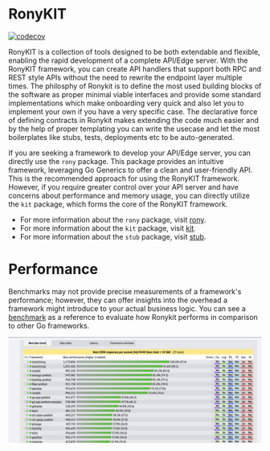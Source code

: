 # RonyKIT
[![codecov](https://codecov.io/gh/clubpay/ronykit/branch/main/graph/badge.svg?token=6DALKCyYXv)](https://codecov.io/gh/clubpay/ronykit)

RonyKIT is a collection of tools designed to be both extendable and flexible, enabling the rapid development of a complete API/Edge server.
With the RonyKIT framework, you can create API handlers that support both RPC and REST style APIs without the need to rewrite the
endpoint layer multiple times. The philosphy of Ronykit is to define the most used building blocks of the software as proper minimal
viable interfaces and provide some standard implementations which make onboarding very quick and also let you to implement your own
if you have a very specific case. The declarative force of defining contracts in Ronykit makes extending the code much easier and
by the help of proper templating you can write the usecase and let the most boilerplates like stubs, tests, deployments etc to be
auto-generated.

If you are seeking a framework to develop your API/Edge server, you can directly use the `rony` package. This package provides an
intuitive framework, leveraging Go Generics to offer a clean and user-friendly API. This is the recommended approach for using
the RonyKIT framework. However, if you require greater control over your API server and have concerns about performance and
memory usage, you can directly utilize the `kit` package, which forms the core of the RonyKIT framework.

- For more information about the `rony` package, visit [rony](./rony/README.MD).
- For more information about the `kit` package, visit [kit](./kit/README.MD).
- For more information about the `stub` package, visit [stub](./stub/README.MD).

# Performance
Benchmarks may not provide precise measurements of a framework's performance; however, they can offer
insights into the overhead a framework might introduce to your actual business logic. You can see a
[benchmark](https://www.techempower.com/benchmarks/#hw=ph&test=json&section=data-r22&l=zijocf-cn3) as a reference to evaluate how Ronykit performs in comparison to other Go frameworks.

![Benchmark Results](./docs/benchmark.png)
